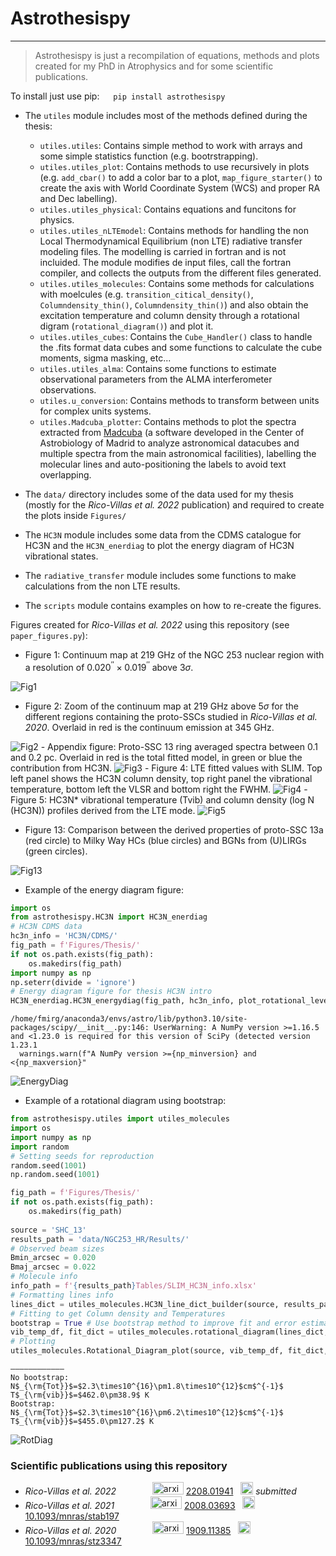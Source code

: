 # Astrothesispy
---

> Astrothesispy is just a recompilation of equations, methods and plots created for my PhD in Atrophysics and for some scientific publications.

To install just use pip:
&emsp;  ```
            pip install astrothesispy
        ```

- The ```utiles``` module includes most of the methods defined during the thesis:
    - ```utiles.utiles```: Contains simple method to work with arrays and some simple statistics function (e.g. bootrstrapping).
    - ```utiles.utiles_plot```: Contains methods to use recursively in plots (e.g. ```add_cbar()``` to add a color bar to a plot, ```map_figure_starter()``` to create the axis with World Coordinate System (WCS) and proper RA and Dec labelling).
    - ```utiles.utiles_physical```: Contains equations and funcitons for physics.
    - ```utiles.utiles_nLTEmodel```: Contains methods for handling the non Local Thermodynamical Equilibrium (non LTE) radiative transfer modeling files. The modelling is carried in fortran and is not incluided. The module modifies de input files, call the fortran compiler, and collects the outputs from the different files generated.
    - ```utiles.utiles_molecules```: Contains some methods for calculations with moelcules (e.g. ```transition_citical_density()```, ```Columndensity_thin()```, ```Columndensity_thin()```) and also obtain the excitation temperature and column density through a rotational digram (```rotational_diagram()```) and plot it.
    - ```utiles.utiles_cubes```: Contains the ```Cube_Handler()``` class to handle the .fits format data cubes and some functions to calculate the cube moments, sigma masking, etc...
    - ```utiles.utiles_alma```: Contains some functions to estimate observational parameters from the ALMA interferometer observations.
    - ```utiles.u_conversion```: Contains methods to transform between units for complex units systems.
    - ```utiles.Madcuba_plotter```: Contains methods to plot the spectra extracted from [Madcuba](https://cab.inta-csic.es/madcuba/) (a software developed in the Center of Astrobiology of Madrid to analyze astronomical datacubes and multiple spectra from the main astronomical facilities), labelling the molecular lines and auto-positioning the labels to avoid text overlapping.

 

- The ```data/``` directory includes some of the data used for my thesis (mostly for the _Rico-Villas et al. 2022_ publication) and required to create the plots inside ```Figures/```

- The ```HC3N``` module includes some data from the CDMS catalogue for HC3N and the ```HC3N_enerdiag``` to plot the energy diagram of HC3N vibrational states.

- The ```radiative_transfer``` module includes some functions to make calculations from the non LTE results.
- The ```scripts``` module contains examples on how to re-create the figures.


Figures created for  _Rico-Villas et al. 2022_ using this repository (see ```paper_figures.py```):
- Figure 1: Continuum map at 219 GHz of the NGC 253 nuclear region with a resolution of $0.020^{\prime\prime} \times 0.019^{\prime\prime}$ above $3\sigma$.

<img src="Figures/PaperNGC253HR/NGC253/Figure_1_219GHz.png" alt="Fig1" style="background-color: white;" />

- Figure 2: Zoom of the continuum map at 219 GHz above $5\sigma$ for the different regions containing the proto-SSCs studied in _Rico-Villas et al. 2020_. Overlaid in red is the continuum emission at 345 GHz.
<img src="Figures/PaperNGC253HR/NGC253/Figure_2_ALL_subcont_219GHz_and_350GHz.png" alt="Fig2" style="background-color: white;" />
- Appendix figure:  Proto-SSC 13 ring averaged spectra between 0.1 and 0.2 pc. Overlaid in red is the total fitted model, in green or blue the contribution from HC3N. 
<img src="Figures/PaperNGC253HR/SHC_13/SHC_13_d0p15.png" alt="Fig3" style="background-color: white;" />
- Figure 4: LTE fitted values with SLIM. Top left panel shows the HC3N column density, top right panel the vibrational temperature, bottom left the VLSR and bottom right the FWHM.
<img src="Figures/PaperNGC253HR/SHC_13/Figure_4_SHC_13_SLIM_cubes_HC3Nvib_J24J26.png" alt="Fig4" style="background-color: white;" />
- Figure 5: HC3N* vibrational temperature (Tvib) and column density (log N (HC3N)) profiles derived from the LTE mode.
<img src="Figures/PaperNGC253HR/SHC_13/Figure_5_SHC_13_SLIM_Tex_and_logN_profiles.png" alt="Fig5" style="background-color: white;" />

- Figure 13: Comparison between the derived properties of proto-SSC 13a (red circle) to Milky Way HCs (blue circles) and BGNs from (U)LIRGs (green circles).
<img src="Figures/PaperNGC253HR/SHC_13/Figure_13_SHC_13_LIR_comp.png" alt="Fig13"  style="background-color: white;" />



- Example of the energy diagram figure:


```python
import os
from astrothesispy.HC3N import HC3N_enerdiag
# HC3N CDMS data 
hc3n_info = 'HC3N/CDMS/'
fig_path = f'Figures/Thesis/'
if not os.path.exists(fig_path):
    os.makedirs(fig_path)
import numpy as np
np.seterr(divide = 'ignore') 
# Energy diagram figure for thesis HC3N intro
HC3N_enerdiag.HC3N_energydiag(fig_path, hc3n_info, plot_rotational_levels = True, fig_format = '.png')
```

    /home/fmirg/anaconda3/envs/astro/lib/python3.10/site-packages/scipy/__init__.py:146: UserWarning: A NumPy version >=1.16.5 and <1.23.0 is required for this version of SciPy (detected version 1.23.1
      warnings.warn(f"A NumPy version >={np_minversion} and <{np_maxversion}"


<img src="Figures/Thesis/HC3N_Ediag_K_wrot_lvls.png" alt="EnergyDiag"  style="background-color: white;" />

- Example of a rotational diagram using bootstrap:


```python
from astrothesispy.utiles import utiles_molecules
import os
import numpy as np
import random
# Setting seeds for reproduction
random.seed(1001)
np.random.seed(1001)

fig_path = f'Figures/Thesis/'
if not os.path.exists(fig_path):
    os.makedirs(fig_path)
    
source = 'SHC_13'
results_path = 'data/NGC253_HR/Results/'
# Observed beam sizes
Bmin_arcsec = 0.020
Bmaj_arcsec = 0.022
# Molecule info
info_path = f'{results_path}Tables/SLIM_HC3N_info.xlsx'
# Formatting lines info
lines_dict = utiles_molecules.HC3N_line_dict_builder(source, results_path, info_path, Bmin_arcsec, Bmaj_arcsec)
# Fitting to get Column density and Temperatures
bootstrap = True # Use bootstrap method to improve fit and error estimation.
vib_temp_df, fit_dict = utiles_molecules.rotational_diagram(lines_dict, Jselect=24, bootstrap=bootstrap)
# Plotting
utiles_molecules.Rotational_Diagram_plot(source, vib_temp_df, fit_dict, fig_path, plot_noboots = False, plot_boots = True, fig_format = '.png')
```

    ———————————–
    No bootstrap:
    N$_{\rm{Tot}}$=$2.3\times10^{16}\pm1.8\times10^{12}$cm$^{-1}$ 	 T$_{\rm{vib}}$=$462.0\pm38.9$ K
    Bootstrap:
    N$_{\rm{Tot}}$=$2.3\times10^{16}\pm6.2\times10^{12}$cm$^{-1}$ 	 T$_{\rm{vib}}$=$455.0\pm127.2$ K


<img src="Figures/Thesis/SHC_13_Rotational_Diagram.png" alt="RotDiag" style="background-color: white;" />

### Scientific publications using this repository

 * _Rico-Villas et al. 2022_    &emsp; &emsp; &emsp;   <img src="Figures/readme_logos/arxiv-logo.svg" alt="arxiv" style="width: 50px; height: 20px;"/> [2208.01941](https://ui.adsabs.harvard.edu/link_gateway/2022arXiv220801941R/arxiv:2208.01941)  &nbsp;  <img src="Figures/readme_logos/DOI_logo.svg" alt="DOI" style="width: 20px; height: 20px;"/> _submitted_
 * _Rico-Villas et al. 2021_    &emsp; &emsp; &emsp;    <img src="Figures/readme_logos/arxiv-logo.svg" alt="arxiv" style="width: 50px; height: 20px;"/> [2008.03693](https://ui.adsabs.harvard.edu/link_gateway/2021MNRAS.502.3021R/arxiv:2008.03693)  &nbsp; <img src="Figures/readme_logos/DOI_logo.svg" alt="DOI" style="width: 20px; height: 20px;"/> [10.1093/mnras/stab197](https://ui.adsabs.harvard.edu/link_gateway/2021MNRAS.502.3021R/doi:10.1093/mnras/stab197)
 * _Rico-Villas et al. 2020_   &emsp; &emsp; &emsp;     <img src="Figures/readme_logos/arxiv-logo.svg" alt="arxiv" style="width: 50px; height: 20px;"/>  [1909.11385](https://ui.adsabs.harvard.edu/link_gateway/2020MNRAS.491.4573R/arxiv:1909.11385) &nbsp;  <img src="Figures/readme_logos/DOI_logo.svg" alt="DOI" style="width: 20px; height: 20px;"/> [10.1093/mnras/stz3347](https://ui.adsabs.harvard.edu/link_gateway/2020MNRAS.491.4573R/doi:10.1093/mnras/stz3347)



